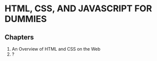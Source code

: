 # HTML, CSS, AND JAVASCRIPT FOR DUMMIES

## Chapters

1. An Overview of HTML and CSS on the Web
2. ?

